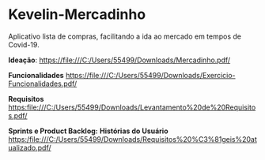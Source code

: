 # Kevelin-Mercadinho
Aplicativo lista de compras, facilitando a ida ao mercado em tempos de Covid-19.

**Ideação**: <https://file:///C:/Users/55499/Downloads/Mercadinho.pdf/>

**Funcionalidades** <https://file:///C:/Users/55499/Downloads/Exercicio-Funcionalidades.pdf/>

**Requisitos** <https:file:///C:/Users/55499/Downloads/Levantamento%20de%20Requisitos.pdf/>

**Sprints e Product Backlog:**
**Histórias do Usuário** <https:/file:///C:/Users/55499/Downloads/Requisitos%20%C3%81geis%20atualizado.pdf/>

